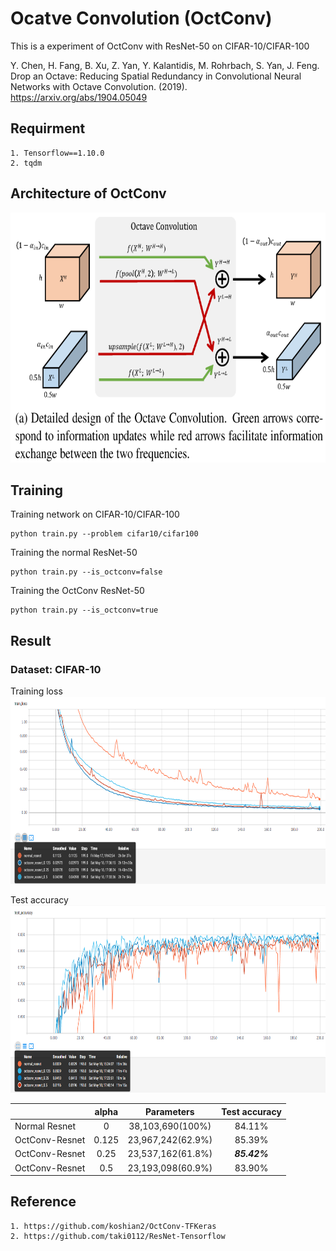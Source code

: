 # Ocatve Convolution (OctConv)
This is a experiment of OctConv with ResNet-50 on CIFAR-10/CIFAR-100

Y. Chen, H. Fang, B. Xu, Z. Yan, Y. Kalantidis, M. Rohrbach, S. Yan, J. Feng. Drop an Octave: Reducing Spatial Redundancy in Convolutional Neural Networks with Octave Convolution. (2019). https://arxiv.org/abs/1904.05049

## Requirment
```
1. Tensorflow==1.10.0
2. tqdm
```

## Architecture of OctConv
<img src="https://github.com/Silver-L/OctConv/blob/master/result/octconv.png" width="660" height="400" alt="error"/>

## Training
Training network on CIFAR-10/CIFAR-100
```
python train.py --problem cifar10/cifar100
```

Training the normal ResNet-50
```
python train.py --is_octconv=false
```

Training the OctConv ResNet-50
```
python train.py --is_octconv=true
```

## Result
### Dataset: CIFAR-10

Training loss \
<img src="https://github.com/Silver-L/OctConv/blob/master/result/train_loss.png" width="800" height="300" alt="error"/>

Test accuracy \
<img src="https://github.com/Silver-L/OctConv/blob/master/result/test_accuracy.png" width="800" height="300" alt="error"/>

|               | alpha | Parameters        | Test accuracy |
| --------------|:-----:|:-----------------:|:-------------:|
| Normal Resnet |0      | 38,103,690(100%)  |     84.11%    |
| OctConv-Resnet|0.125  | 23,967,242(62.9%) |     85.39%    |
| OctConv-Resnet|0.25   | 23,537,162(61.8%) |  ***85.42%*** |
| OctConv-Resnet|0.5    | 23,193,098(60.9%) |     83.90%    |

## Reference
```
1. https://github.com/koshian2/OctConv-TFKeras
2. https://github.com/taki0112/ResNet-Tensorflow
```

